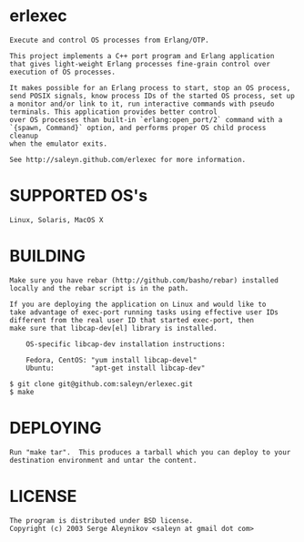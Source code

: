 erlexec
=======

    Execute and control OS processes from Erlang/OTP.

    This project implements a C++ port program and Erlang application
    that gives light-weight Erlang processes fine-grain control over
    execution of OS processes.

    It makes possible for an Erlang process to start, stop an OS process,
    send POSIX signals, know process IDs of the started OS process, set up
    a monitor and/or link to it, run interactive commands with pseudo
    terminals. This application provides better control
    over OS processes than built-in `erlang:open_port/2` command with a
    `{spawn, Command}` option, and performs proper OS child process cleanup
    when the emulator exits. 

    See http://saleyn.github.com/erlexec for more information.

SUPPORTED OS's
==============
    Linux, Solaris, MacOS X

BUILDING
========
    Make sure you have rebar (http://github.com/basho/rebar) installed
    locally and the rebar script is in the path.

    If you are deploying the application on Linux and would like to
    take advantage of exec-port running tasks using effective user IDs
    different from the real user ID that started exec-port, then
    make sure that libcap-dev[el] library is installed.

        OS-specific libcap-dev installation instructions:

        Fedora, CentOS: "yum install libcap-devel"
        Ubuntu:         "apt-get install libcap-dev"

    $ git clone git@github.com:saleyn/erlexec.git
    $ make

DEPLOYING
=========
    Run "make tar".  This produces a tarball which you can deploy to your
    destination environment and untar the content.

LICENSE
=======
    The program is distributed under BSD license.
    Copyright (c) 2003 Serge Aleynikov <saleyn at gmail dot com>
